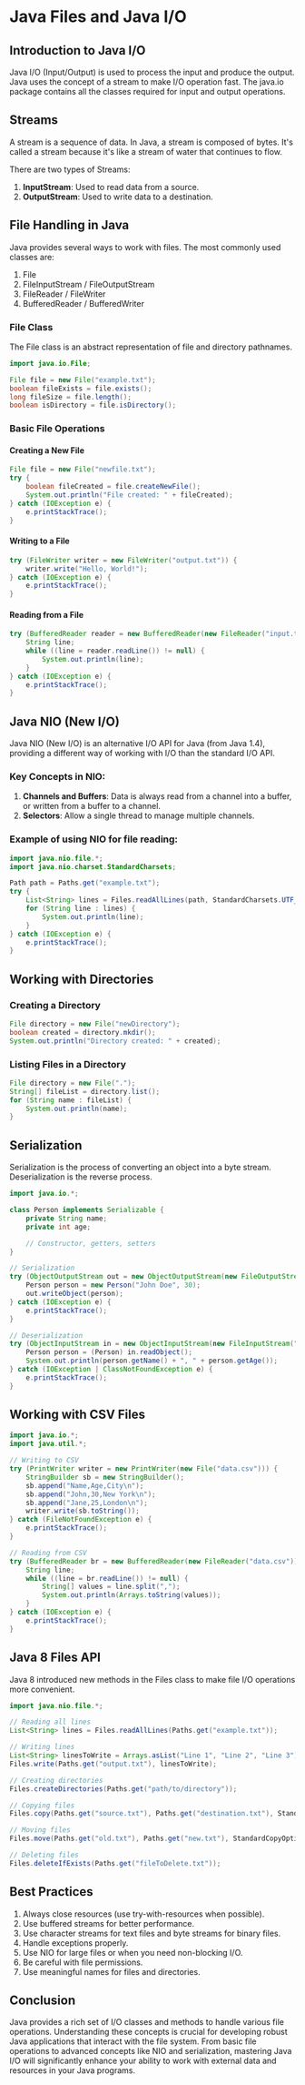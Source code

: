 # Java Files and Java I/O

## Introduction to Java I/O

Java I/O (Input/Output) is used to process the input and produce the output. Java uses the concept of a stream to make I/O operation fast. The java.io package contains all the classes required for input and output operations.

## Streams

A stream is a sequence of data. In Java, a stream is composed of bytes. It's called a stream because it's like a stream of water that continues to flow.

There are two types of Streams:

1. **InputStream**: Used to read data from a source.
2. **OutputStream**: Used to write data to a destination.

## File Handling in Java

Java provides several ways to work with files. The most commonly used classes are:

1. File
2. FileInputStream / FileOutputStream
3. FileReader / FileWriter
4. BufferedReader / BufferedWriter

### File Class

The File class is an abstract representation of file and directory pathnames.

```java
import java.io.File;

File file = new File("example.txt");
boolean fileExists = file.exists();
long fileSize = file.length();
boolean isDirectory = file.isDirectory();
```

### Basic File Operations

#### Creating a New File

```java
File file = new File("newfile.txt");
try {
    boolean fileCreated = file.createNewFile();
    System.out.println("File created: " + fileCreated);
} catch (IOException e) {
    e.printStackTrace();
}
```

#### Writing to a File

```java
try (FileWriter writer = new FileWriter("output.txt")) {
    writer.write("Hello, World!");
} catch (IOException e) {
    e.printStackTrace();
}
```

#### Reading from a File

```java
try (BufferedReader reader = new BufferedReader(new FileReader("input.txt"))) {
    String line;
    while ((line = reader.readLine()) != null) {
        System.out.println(line);
    }
} catch (IOException e) {
    e.printStackTrace();
}
```

## Java NIO (New I/O)

Java NIO (New I/O) is an alternative I/O API for Java (from Java 1.4), providing a different way of working with I/O than the standard I/O API.

### Key Concepts in NIO:

1. **Channels and Buffers**: Data is always read from a channel into a buffer, or written from a buffer to a channel.
2. **Selectors**: Allow a single thread to manage multiple channels.

### Example of using NIO for file reading:

```java
import java.nio.file.*;
import java.nio.charset.StandardCharsets;

Path path = Paths.get("example.txt");
try {
    List<String> lines = Files.readAllLines(path, StandardCharsets.UTF_8);
    for (String line : lines) {
        System.out.println(line);
    }
} catch (IOException e) {
    e.printStackTrace();
}
```

## Working with Directories

### Creating a Directory

```java
File directory = new File("newDirectory");
boolean created = directory.mkdir();
System.out.println("Directory created: " + created);
```

### Listing Files in a Directory

```java
File directory = new File(".");
String[] fileList = directory.list();
for (String name : fileList) {
    System.out.println(name);
}
```

## Serialization

Serialization is the process of converting an object into a byte stream. Deserialization is the reverse process.

```java
import java.io.*;

class Person implements Serializable {
    private String name;
    private int age;

    // Constructor, getters, setters
}

// Serialization
try (ObjectOutputStream out = new ObjectOutputStream(new FileOutputStream("person.ser"))) {
    Person person = new Person("John Doe", 30);
    out.writeObject(person);
} catch (IOException e) {
    e.printStackTrace();
}

// Deserialization
try (ObjectInputStream in = new ObjectInputStream(new FileInputStream("person.ser"))) {
    Person person = (Person) in.readObject();
    System.out.println(person.getName() + ", " + person.getAge());
} catch (IOException | ClassNotFoundException e) {
    e.printStackTrace();
}
```

## Working with CSV Files

```java
import java.io.*;
import java.util.*;

// Writing to CSV
try (PrintWriter writer = new PrintWriter(new File("data.csv"))) {
    StringBuilder sb = new StringBuilder();
    sb.append("Name,Age,City\n");
    sb.append("John,30,New York\n");
    sb.append("Jane,25,London\n");
    writer.write(sb.toString());
} catch (FileNotFoundException e) {
    e.printStackTrace();
}

// Reading from CSV
try (BufferedReader br = new BufferedReader(new FileReader("data.csv"))) {
    String line;
    while ((line = br.readLine()) != null) {
        String[] values = line.split(",");
        System.out.println(Arrays.toString(values));
    }
} catch (IOException e) {
    e.printStackTrace();
}
```

## Java 8 Files API

Java 8 introduced new methods in the Files class to make file I/O operations more convenient.

```java
import java.nio.file.*;

// Reading all lines
List<String> lines = Files.readAllLines(Paths.get("example.txt"));

// Writing lines
List<String> linesToWrite = Arrays.asList("Line 1", "Line 2", "Line 3");
Files.write(Paths.get("output.txt"), linesToWrite);

// Creating directories
Files.createDirectories(Paths.get("path/to/directory"));

// Copying files
Files.copy(Paths.get("source.txt"), Paths.get("destination.txt"), StandardCopyOption.REPLACE_EXISTING);

// Moving files
Files.move(Paths.get("old.txt"), Paths.get("new.txt"), StandardCopyOption.REPLACE_EXISTING);

// Deleting files
Files.deleteIfExists(Paths.get("fileToDelete.txt"));
```

## Best Practices

1. Always close resources (use try-with-resources when possible).
2. Use buffered streams for better performance.
3. Use character streams for text files and byte streams for binary files.
4. Handle exceptions properly.
5. Use NIO for large files or when you need non-blocking I/O.
6. Be careful with file permissions.
7. Use meaningful names for files and directories.

## Conclusion

Java provides a rich set of I/O classes and methods to handle various file operations. Understanding these concepts is crucial for developing robust Java applications that interact with the file system. From basic file operations to advanced concepts like NIO and serialization, mastering Java I/O will significantly enhance your ability to work with external data and resources in your Java programs.
